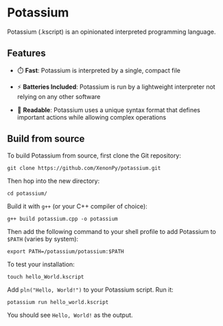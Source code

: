 # Potassium
Potassium (.kscript) is an opinionated interpreted programming language. 
## Features
* ⏱️ **Fast**: Potassium is interpreted by a single, compact file

* ⚡ **Batteries Included**: Potassium is run by a lightweight interpreter not relying on any other software

* 📖 **Readable**: Potassium uses a unique syntax format that defines important actions while allowing complex operations
## Build from source
To build Potassium from source, first clone the Git repository: 

`git clone https://github.com/XenonPy/potassium.git`

Then hop into the new directory: 

`cd potassium/`

Build it with `g++` (or your C++ compiler of choice):

`g++ build potassium.cpp -o potassium`

Then add the following command to your shell profile to add Potassium to `$PATH` (varies by system):

`export PATH=/potassium/potassium:$PATH`

To test your installation:

`touch hello_World.kscript`

Add `pln("Hello, World!")` to your Potassium script.
Run it:

`potassium run hello_world.kscript`

You should see `Hello, World!` as the output.
